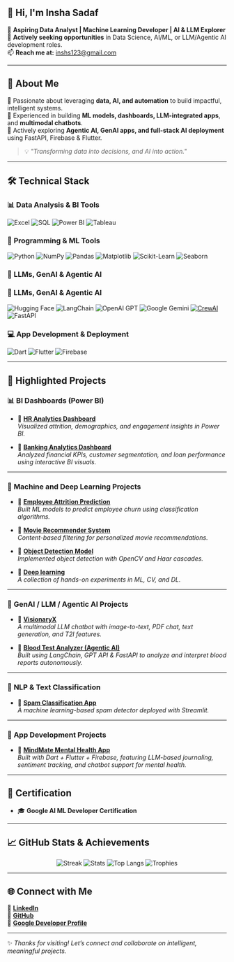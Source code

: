 ## 👋 Hi, I'm Insha Sadaf

🚀 **Aspiring Data Analyst | Machine Learning Developer | AI & LLM Explorer**  
🎯 **Actively seeking opportunities** in Data Science, AI/ML, or LLM/Agentic AI development roles.  
📫 **Reach me at:** inshs123@gmail.com  

---

## 🌟 About Me

🔹 Passionate about leveraging **data, AI, and automation** to build impactful, intelligent systems.  
🔹 Experienced in building **ML models, dashboards, LLM-integrated apps**, and **multimodal chatbots**.  
🔹 Actively exploring **Agentic AI, GenAI apps, and full-stack AI deployment** using FastAPI, Firebase & Flutter.  

> 💡 *"Transforming data into decisions, and AI into action."*

---

## 🛠️ Technical Stack

### 📊 **Data Analysis & BI Tools**
![Excel](https://img.shields.io/badge/Excel-217346?style=flat-square&logo=microsoft-excel&logoColor=white)
![SQL](https://img.shields.io/badge/SQL-336791?style=flat-square&logo=postgresql&logoColor=white)
![Power BI](https://img.shields.io/badge/Power%20BI-F2C811?style=flat-square&logo=powerbi&logoColor=black)
![Tableau](https://img.shields.io/badge/Tableau-E97627?style=flat-square&logo=tableau&logoColor=white)

### 🧮 **Programming & ML Tools**
![Python](https://img.shields.io/badge/Python-3776AB?style=flat-square&logo=python&logoColor=white)
![NumPy](https://img.shields.io/badge/NumPy-013243?style=flat-square&logo=numpy&logoColor=white)
![Pandas](https://img.shields.io/badge/Pandas-150458?style=flat-square&logo=pandas&logoColor=white)
![Matplotlib](https://img.shields.io/badge/Matplotlib-11557C?style=flat-square&logo=matplotlib&logoColor=white)
![Scikit-Learn](https://img.shields.io/badge/Scikit--Learn-F7931E?style=flat-square&logo=scikit-learn&logoColor=white)
![Seaborn](https://img.shields.io/badge/Seaborn-005571?style=flat-square)

### 🤖 **LLMs, GenAI & Agentic AI**
### 🤖 LLMs, GenAI & Agentic AI
![Hugging Face](https://img.shields.io/badge/Hugging%20Face-FFD65E?style=flat-square&logo=huggingface&logoColor=black)
![LangChain](https://img.shields.io/badge/LangChain-FFC857?style=flat-square)
![OpenAI GPT](https://img.shields.io/badge/OpenAI%20GPT-412991?style=flat-square&logo=openai&logoColor=white)
![Google Gemini](https://img.shields.io/badge/Google%20Gemini-4285F4?style=flat-square&logo=google&logoColor=white)
[![CrewAI](https://img.shields.io/badge/CrewAI-Agentic%20Framework-00C7A4?style=flat-square&logo=python&logoColor=white)](https://github.com/joaomdmoura/crewai)
![FastAPI](https://img.shields.io/badge/FastAPI-009688?style=flat-square&logo=fastapi&logoColor=white)

### 💻 **App Development & Deployment**
![Dart](https://img.shields.io/badge/Dart-0175C2?style=flat-square&logo=dart&logoColor=white)
![Flutter](https://img.shields.io/badge/Flutter-02569B?style=flat-square&logo=flutter&logoColor=white)
![Firebase](https://img.shields.io/badge/Firebase-FFCA28?style=flat-square&logo=firebase&logoColor=black)

---

## 🚀 Highlighted Projects

### 📊 **BI Dashboards (Power BI)**
- 📌 [**HR Analytics Dashboard**](https://github.com/InshaSadaf/HR-Data-Analysis-PowerBI)  
  *Visualized attrition, demographics, and engagement insights in Power BI.*

- 📌 [**Banking Analytics Dashboard**](https://github.com/InshaSadaf/Banking-Analytics---Ddashboard)  
  *Analyzed financial KPIs, customer segmentation, and loan performance using interactive BI visuals.*

---

### 🤖 **Machine and Deep Learning Projects**
- 📌 [**Employee Attrition Prediction**](https://github.com/InshaSadaf/Employee-Attrition-Analysis)  
  *Built ML models to predict employee churn using classification algorithms.*

- 📌 [**Movie Recommender System**](https://github.com/InshaSadaf/Movie-Recommender-System)  
  *Content-based filtering for personalized movie recommendations.*

- 📌 [**Object Detection Model**](https://github.com/InshaSadaf/Object-Detector)  
  *Implemented object detection with OpenCV and Haar cascades.*

- 📌 [**Deep learning**](https://github.com/InshaSadaf/Google-AI-ML-Program-neural-networks-with-TensorFlow-)  
  *A collection of hands-on experiments in ML, CV, and DL.*

---

### 🧠 **GenAI / LLM / Agentic AI Projects**
- 📌 [**VisionaryX**](https://github.com/InshaSadaf/LLM-Multimodal)  
  *A multimodal LLM chatbot with image-to-text, PDF chat, text generation, and T2I features.*

- 📌 [**Blood Test Analyzer (Agentic AI)**](https://github.com/InshaSadaf/-Blood-Test-Report-Analyzer)  
  *Built using LangChain, GPT API & FastAPI to analyze and interpret blood reports autonomously.*

---

### 💬 **NLP & Text Classification**
- 📌 [**Spam Classification App**](https://github.com/InshaSadaf/Spam-Classifier)  
  *A machine learning-based spam detector deployed with Streamlit.*

---

### 📱 **App Development Projects**
- 📌 [**MindMate Mental Health App**](https://github.com/siddhant-17-codes/mindmate)  
  *Built with Dart + Flutter + Firebase, featuring LLM-based journaling, sentiment tracking, and chatbot support for mental health.*

---

## 🏅 Certification

- 🎓 **Google AI ML Developer Certification**

---

## 📈 GitHub Stats & Achievements

<p align="center">
  <img src="https://github-readme-streak-stats.herokuapp.com?user=InshaSadaf&theme=radical" alt="Streak" />
  <img src="https://github-readme-stats.vercel.app/api?username=InshaSadaf&show_icons=true&theme=radical&count_private=true" alt="Stats" />
  <img src="https://github-readme-stats.vercel.app/api/top-langs/?username=InshaSadaf&layout=compact&theme=radical" alt="Top Langs" />
  <img src="https://github-profile-trophy.vercel.app/?username=InshaSadaf&theme=radical&no-frame=true" alt="Trophies" />
</p>

---

## 🌐 Connect with Me

📌 [**LinkedIn**](https://www.linkedin.com/in/insha-sadaf)  
📌 [**GitHub**](https://github.com/InshaSadaf)  
📌 [**Google Developer Profile**](https://developers.google.com/profile/u/103358795421327746385)  

---

✨ *Thanks for visiting! Let’s connect and collaborate on intelligent, meaningful projects.*
